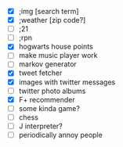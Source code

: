 - [x] ;img [search term]
- [x] ;weather [zip code?]
- [ ] ;21
- [ ] ;rpn
- [x] hogwarts house points
- [ ] make music player work
- [ ] markov generator
- [x] tweet fetcher
- [x] images with twitter messages
- [ ] twitter photo albums
- [x] F+ recommender
- [ ] some kinda game?
- [ ] chess
- [ ] J interpreter?
- [ ] periodically annoy people
